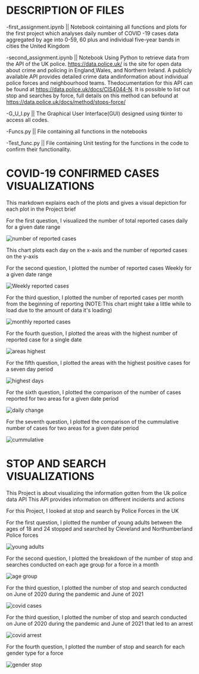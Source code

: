 # DESCRIPTION OF FILES
-first_assignment.ipynb || Notebook cointaining all functions and plots for the first project which analyses daily number of COVID -19 cases data aggregated by age into 0-59, 60 plus and individual five-year bands in cities the United Kingdom

-second_assignment.ipynb || Notebook Using Python to retrieve data from the API of the UK police. https://data.police.uk/ is the site for open data about crime and policing in England,Wales, and Northern Ireland. A publicly available API provides detailed crime data andinformation about individual police forces and neighbourhood teams. Thedocumentation for this API can be found at https://data.police.uk/docs/CIS4044-N. It is possible to list out stop and searches by force, full details on this method can befound at https://data.police.uk/docs/method/stops-force/

-G_U_I.py || The Graphical User Interface(GUI) designed using tkinter to access all codes.

-Funcs.py || File containing all functions in the notebooks

-Test_func.py || File containing Unit testing for the functions in the code to confirm their functionality.


# COVID-19 CONFIRMED CASES VISUALIZATIONS

This markdown explains each of the plots and gives a visual depiction for each plot in the Project brief


For the first question, I visualized the number of total reported cases daily for a given date range

![number of reported cases](daily_cases.png)

This chart plots each day on the x-axis and the number of reported cases on the y-axis

For the second question, I plotted the number of reported cases Weekly for a given date range

![Weekly reported cases](Weekly.png)

For the third question, I plotted the number of reported cases per month from the beginning of reporting
(NOTE:This chart might take a little while to load due to the amount of data it's loading)

![monthly reported cases](monthly.png)

For the fourth question, I plotted the areas with the highest number of reported case for a single date

![areas highest](highest_area.png)

For the fifth question, I plotted the areas with the highest positive cases for a seven day period

![highest days](highest_area_days.png)

For the sixth question, I plotted the comparison of the number of cases reported for two areas for a given date period

![daily change](daily_change.png)

For the seventh question, I plotted the comparison of the cummulative number of cases for two areas for a given date period

![cummulative](cumm_change.png)

# STOP AND SEARCH  VISUALIZATIONS

This Project is about visualizing the information gotten from the Uk police data API
This API provides information on different incidents and actions

For this Project, I looked at stop and search by Police Forces in the UK

For the first question, I plotted the number of young adults between the ages of 18 and 24 stopped and searched by Cleveland and Northumberland Police forces

![young adults](young_adults.png)

For the second question, I plotted the breakdown of the number of stop and searches conducted on each age group for a force in a month

![age group](age_group.png)

For the third question, I plotted the number of stop and search conducted on June of 2020 during the pandemic and June of 2021

![covid cases](covid_stops.png)

For the third question, I plotted the number of stop and search conducted on June of 2020 during the pandemic and June of 2021 that led to an arrest

![covid arrest](covid_arrest.png)

For the fourth question, I plotted the number of stop and search for each gender type for a force

![gender stop](gender_stops.png)